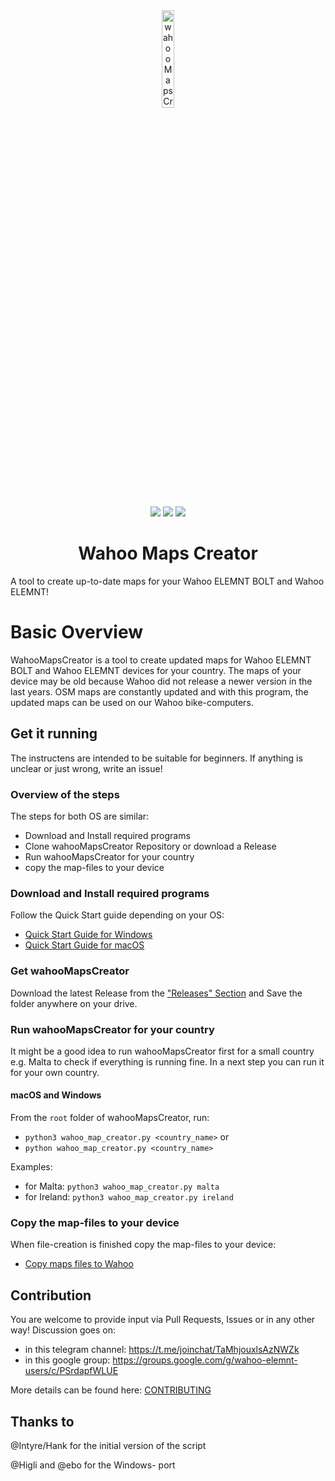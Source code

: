 <div align="center">
    <img src="https://github.com/treee111/wahooMapsCreator/blob/develop/docs/wahoo_elemnt_bolt.png" alt="wahooMapsCreator Logo" width=20%>
    <p>
        <a href="https://img.shields.io/badge/python-v3.6+-blue.svg" alt="Python">
            <img src="https://img.shields.io/badge/python-v3.6+-blue.svg" /></a>
        <a href="https://github.com/treee111/wahooMapsCreator/issues" alt="GitHub issues">
            <img src="https://img.shields.io/github/issues/treee111/wahooMapsCreator" /></a>
        <a href="#sponsors" alt="Contributions welcome">
            <img src="https://img.shields.io/badge/contributions-welcome-orange.svg" /></a>
    </p>
    <h1>Wahoo Maps Creator</h1>
</div>
A tool to create up-to-date maps for your Wahoo ELEMNT BOLT and Wahoo ELEMNT!

# Basic Overview
WahooMapsCreator is a tool to create updated maps for Wahoo ELEMNT BOLT and Wahoo ELEMNT devices for your country.
The maps of your device may be old because Wahoo did not release a newer version in the last years. OSM maps are constantly updated and with this program, the updated maps can be used on our Wahoo bike-computers.

## Get it running
The instructens are intended to be suitable for beginners.
If anything is unclear or just wrong, write an issue!

### Overview of the steps
The steps for both OS are similar:
- Download and Install required programs
- Clone wahooMapsCreator Repository or download a Release
- Run wahooMapsCreator for your country
- copy the map-files to your device

### Download and Install required programs
Follow the Quick Start guide depending on your OS:
- [Quick Start Guide for Windows](docs/QUICKSTART_WINDOWS.md)
- [Quick Start Guide for macOS](docs/QUICKSTART_MACOS.md)

### Get wahooMapsCreator
Download the latest Release from the ["Releases" Section](https://github.com/treee111/wahooMapsCreator/releases) and Save the folder anywhere on your drive.

### Run wahooMapsCreator for your country
It might be a good idea to run wahooMapsCreator first for a small country e.g. Malta to check if everything is running fine.
In a next step you can run it for your own country.

#### macOS and Windows
From the `root` folder of wahooMapsCreator, run:
- `python3 wahoo_map_creator.py <country_name>` or
- `python wahoo_map_creator.py <country_name>`

Examples:
- for Malta: `python3 wahoo_map_creator.py malta`
- for Ireland: `python3 wahoo_map_creator.py ireland`

### Copy the map-files to your device
When file-creation is finished copy the map-files to your device:
-  [Copy maps files to Wahoo](docs/COPY_TO_WAHOO.md)

## Contribution
You are welcome to provide input via Pull Requests, Issues or in any other way!
Discussion goes on:
- in this telegram channel: https://t.me/joinchat/TaMhjouxlsAzNWZk
- in this google group: https://groups.google.com/g/wahoo-elemnt-users/c/PSrdapfWLUE

More details can be found here: [CONTRIBUTING](.github/CONTRIBUTING.md#Contributing-to-wahooMapsCreator)

## Thanks to
@Intyre/Hank for the initial version of the script

@Higli and @ebo for the Windows- port